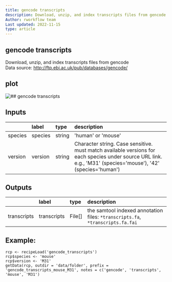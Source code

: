 ```yaml
---
title: gencode transcripts
description: Download, unzip, and index transcripts files from gencode
Author: rworkflow team
Last updated: 2022-11-15
type: article
---
```

## gencode transcripts
Download, unzip, and index transcripts files from gencode<br>Data source: <http://ftp.ebi.ac.uk/pub/databases/gencode/>
## plot
![## gencode transcripts](/plots/rcp_gencodeTrans.svg)
## Inputs
|        |label   |type   |description                                                                                                                                                   |
|:-------|:-------|:------|:-------------------------------------------------------------------------------------------------------------------------------------------------------------|
|species |species |string |'human' or 'mouse'                                                                                                                                            |
|version |version |string |Character string. Case sensitive. must match available versions for each species under source URL link. e.g., 'M31' (species='mouse'), '42' (species='human') |
## Outputs
|            |label       |type   |description                                                                    |
|:-----------|:-----------|:------|:------------------------------------------------------------------------------|
|transcripts |transcripts |File[] |the samtool indexed annotation files: `*transcripts.fa`, `*transcripts.fa.fai` |
## Example:
```
rcp <- recipeLoad('gencode_transcripts')
rcp$species <- 'mouse'
rcp$version <- 'M31'
getData(rcp, outdir = 'data/folder', prefix = 'gencode_transcripts_mouse_M31', notes = c('gencode', 'transcripts', 'mouse', 'M31')
```

